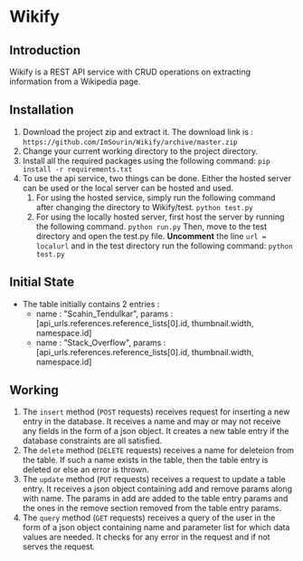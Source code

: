 # Wikify
## Introduction
Wikify is a REST API service with CRUD operations on extracting information from a Wikipedia page.
## Installation
1. Download the project zip and extract it. The download link is :
   `https://github.com/ImSourin/Wikify/archive/master.zip`
2. Change your current working directory to the project directory.
3. Install all the required packages using the following command:
   `pip install -r requirements.txt`
4. To use the api service, two things can be done.
    Either the hosted server can be used or the local server can be hosted and used.
   1. For using the hosted service, simply run the following command after changing the directory to Wikify/test.
    `python test.py`
   2. For using the locally hosted server, first host the server by running the following command.
    `python run.py`
    Then, move to the test directory and open the test.py file. **Uncomment** the line `url = localurl` and in the test directory run the following command:
    `python test.py`
## Initial State
* The table initially contains 2 entries :
  * name : "Scahin_Tendulkar", params : [api_urls.references.reference_lists[0].id, thumbnail.width, namespace.id] 
  * name : "Stack_Overflow", params : [api_urls.references.reference_lists[0].id, thumbnail.width, namespace.id]
## Working
1. The `insert` method (`POST` requests) receives request for inserting a new entry in the database.
    It receives a name and may or may not receive any fields in the form of a json object.
    It creates a new table entry if the database constraints are all satisfied.
2. The `delete` method (`DELETE` requests) receives a name for deleteion from the table. If such a name exists in 
    the table, then the table entry is deleted or else an error is thrown.
3. The `update` method (`PUT` requests) receives a request to update a table entry. It receives a json object containing add
    and remove params along with name. The params in add are added to the table entry params and the ones 
    in the remove section removed from the table entry params.
4. The `query` method (`GET` requests) receives a query of the user in the form of a json object containing name and parameter list for 
    which data values are needed. It checks for any error in the request and if not serves the request. 